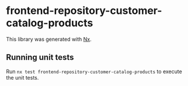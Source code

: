 # frontend-repository-customer-catalog-products

This library was generated with [Nx](https://nx.dev).

## Running unit tests

Run `nx test frontend-repository-customer-catalog-products` to execute the unit tests.
